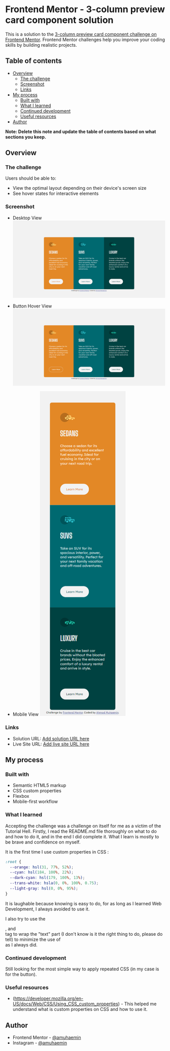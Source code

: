 # Frontend Mentor - 3-column preview card component solution

This is a solution to the [3-column preview card component challenge on Frontend Mentor](https://www.frontendmentor.io/challenges/3column-preview-card-component-pH92eAR2-). Frontend Mentor challenges help you improve your coding skills by building realistic projects.

## Table of contents

- [Overview](#overview)
  - [The challenge](#the-challenge)
  - [Screenshot](#screenshot)
  - [Links](#links)
- [My process](#my-process)
  - [Built with](#built-with)
  - [What I learned](#what-i-learned)
  - [Continued development](#continued-development)
  - [Useful resources](#useful-resources)
- [Author](#author)

**Note: Delete this note and update the table of contents based on what sections you keep.**

## Overview

### The challenge

Users should be able to:

- View the optimal layout depending on their device's screen size
- See hover states for interactive elements

### Screenshot

- Desktop View
  ![](./screenshots/ss-desktop-view.png)

- Button Hover View
  ![](./screenshots/ss-sedan-active-view.png)

- Mobile View
  ![](./screenshots/ss-mobile-view.png)

### Links

- Solution URL: [Add solution URL here](https://your-solution-url.com)
- Live Site URL: [Add live site URL here](https://your-live-site-url.com)

## My process

### Built with

- Semantic HTML5 markup
- CSS custom properties
- Flexbox
- Mobile-first workflow

### What I learned

Accepting the challenge was a challenge on itself for me as a victim of the Tutorial Hell. Firstly, I read the README.md file thoroughly on what to do and how to do it, and in the end I did complete it.
What I learn is mostly to be brave and confidence on myself.

It is the first time I use custom properties in CSS :

```css
:root {
  --orange: hsl(31, 77%, 52%);
  --cyan: hsl(184, 100%, 22%);
  --dark-cyan: hsl(179, 100%, 13%);
  --trans-white: hsla(0, 0%, 100%, 0.75);
  --light-gray: hsl(0, 0%, 95%);
}
```

It is laughable because knowing is easy to do, for as long as I learned Web Development, I always avoided to use it.

I also try to use the <article>, and <section> tag to wrap the "text" part (I don't know is it the right thing to do, please do tell) to minimize the use of <div> as I always did.

### Continued development

Still looking for the most simple way to apply repeated CSS (in my case is for the button).

### Useful resources

- (https://developer.mozilla.org/en-US/docs/Web/CSS/Using_CSS_custom_properties) - This helped me understand what is custom properties on CSS and how to use it.

## Author

- Frontend Mentor - [@amuhaemin](https://www.frontendmentor.io/profile/amuhaemin)
- Instagram - [@amuhaemin](https://www.instagram.com/amuhaemin)
